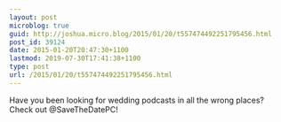 ```yaml
---
layout: post
microblog: true
guid: http://joshua.micro.blog/2015/01/20/t557474492251795456.html
post_id: 39124
date: 2015-01-20T20:47:30+1100
lastmod: 2019-07-30T17:41:38+1100
type: post
url: /2015/01/20/t557474492251795456.html
---
```

Have you been looking for wedding podcasts in all the wrong places? Check out @SaveTheDatePC!
